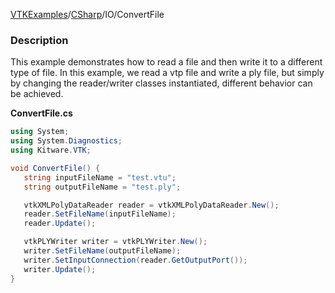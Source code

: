 [VTKExamples](/index/)/[CSharp](/CSharp)/IO/ConvertFile

### Description
This example demonstrates how to read a file and then write it to a different type of file. In this example, we read a vtp file and write a ply file, but simply by changing the reader/writer classes instantiated, different behavior can be achieved. 

**ConvertFile.cs**
```csharp
using System;
using System.Diagnostics;
using Kitware.VTK;

void ConvertFile() {
   string inputFileName = "test.vtu";
   string outputFileName = "test.ply";

   vtkXMLPolyDataReader reader = vtkXMLPolyDataReader.New();
   reader.SetFileName(inputFileName);
   reader.Update();

   vtkPLYWriter writer = vtkPLYWriter.New();
   writer.SetFileName(outputFileName);
   writer.SetInputConnection(reader.GetOutputPort());
   writer.Update();
}
```
